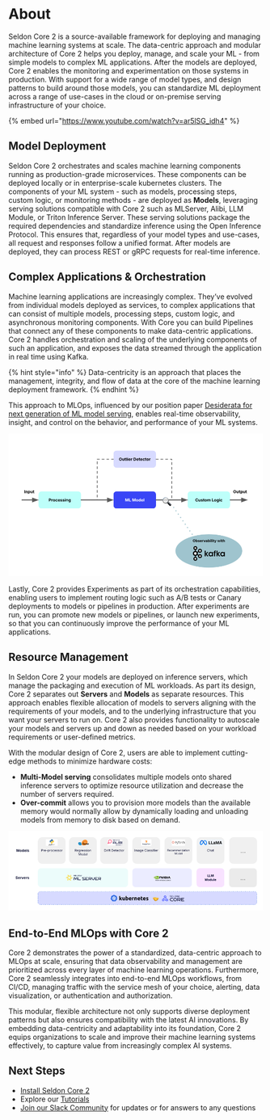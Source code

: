 # About

Seldon Core 2 is a source-available framework for deploying and managing machine learning systems at scale. The data-centric approach and modular architecture of Core 2 helps you deploy, manage, and scale your ML - from simple models to complex ML applications. After the models are deployed, Core 2 enables the monitoring and experimentation on those systems in production. With support for a wide range of model types, and design patterns to build around those models, you can standardize ML deployment across a range of use-cases in the cloud or on-premise serving infrastructure of your choice. 

{% embed url="https://www.youtube.com/watch?v=ar5lSG_idh4" %}

## Model Deployment

Seldon Core 2 orchestrates and scales machine learning components running as production-grade microservices. These components can be deployed locally or in enterprise-scale kubernetes clusters. The components of your ML system - such as models, processing steps, custom logic, or monitoring methods - are deployed as **Models**, leveraging serving solutions compatible with Core 2 such as MLServer, Alibi, LLM Module, or Triton Inference Server. These serving solutions package the required dependencies and standardize inference using the Open Inference Protocol. This ensures that, regardless of your model types and use-cases, all request and responses follow a unified format. After models are deployed, they can process REST or gRPC requests for real-time inference.

## Complex Applications & Orchestration

Machine learning applications are increasingly complex. They’ve evolved from individual models deployed as services, to complex applications that can consist of multiple models, processing steps, custom logic, and asynchronous monitoring components. With Core you can build  Pipelines that connect any of these components to make data-centric applications. Core 2 handles orchestration and scaling of the underlying components of such an application, and exposes the data streamed through the application in real time using Kafka. 

{% hint style="info" %}
Data-centricity is an approach that places the management, integrity, and flow of data at the core of the machine learning deployment framework. 
{% endhint %}

This approach to MLOps, influenced by our position paper [Desiderata for next generation of ML model serving](https://arxiv.org/abs/2210.14665), enables real-time observability, insight, and control on the behavior, and performance of your ML systems.  


![Data-centric pipeline](images/pipeline-intro.png)

Lastly, Core 2 provides Experiments as part of its orchestration capabilities, enabling users to implement routing logic such as A/B tests or Canary deployments to models or pipelines in production. After experiments are run, you can promote new models or pipelines, or launch new experiments, so that you can continuously improve the performance of your ML applications.


## Resource Management

In Seldon Core 2 your models are deployed on inference servers, which manage the packaging and execution of ML workloads. As part its design, Core 2 separates out **Servers** and **Models** as separate resources. This approach enables flexible allocation of models to servers aligning with the requirements of your models, and to the underlying infrastructure that you want your servers to run on. Core 2 also provides functionality to autoscale your models and servers up and down as needed based on your workload requirements or user-defined metrics. 

With the modular design of Core 2, users are able to implement cutting-edge methods to minimize hardware costs:

- **Multi-Model serving** consolidates multiple models onto shared inference servers to optimize resource utilization and decrease the number of servers required.
- **Over-commit** allows you to provision more models than the available memory would normally allow by dynamically loading and unloading models from memory to disk based on demand.

![Example: Serving multiple model types across inference servers](images/models-servers.png)

## End-to-End MLOps with Core 2

Core 2 demonstrates the power of a standardized, data-centric approach to MLOps at scale, ensuring that data observability and management are prioritized across every layer of machine learning operations. Furthermore, Core 2 seamlessly integrates into end-to-end MLOps workflows, from CI/CD, managing traffic with the service mesh of your choice, alerting, data visualization, or authentication and authorization. 

This modular, flexible architecture not only supports diverse deployment patterns but also ensures compatibility with the latest AI innovations. By embedding data-centricity and adaptability into its foundation, Core 2 equips organizations to scale and improve their machine learning systems effectively, to capture value from increasingly complex AI systems.

## Next Steps

- [Install Seldon Core 2](./getting-started/README.md)
- Explore our [Tutorials](./examples/README.md)
- [Join our Slack Community](https://seldondev.slack.com/join/shared_invite/zt-vejg6ttd-ksZiQs3O_HOtPQsen_labg#/shared-invite/email) for updates or for answers to any questions
